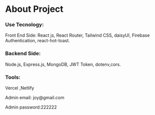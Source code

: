 <h1>About Project</h1>

<h3>Use Tecnology: </h3>
<p>Front End Side: React js, React Router, Tailwind CSS, daisyUI, Firebase Authentication, react-hot-toast.</p>

<h3>Backend Side:</h3> 
<p>Node.js, Express.js, MongoDB, JWT Token, dotenv,cors.</p>

<h3>Tools:</h3>
 <p>Vercel ,Netlify</p>

<p>Admin email: joy@gmail.com</p>
<p>Admin password:222222</p>

